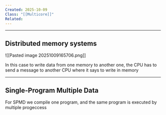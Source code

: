 ```yaml
---
Created: 2025-10-09
Class: "[[Multicore]]"
Related:
---
```

---
## Distributed memory systems
![[Pasted image 20251009165706.png]]

In this case to write data from one memory to another one, the CPU has to send a message to another CPU where it says to write in memory

---
## Single-Program Multiple Data
For SPMD we compile one program, and the same program is executed by multiple progeccess